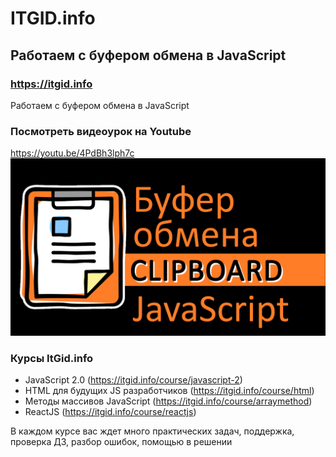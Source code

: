 # ITGID.info
## Работаем с буфером обмена в JavaScript
### https://itgid.info

Работаем с буфером обмена в JavaScript
### Посмотреть видеоурок на Youtube
https://youtu.be/4PdBh3lph7c
[![Посмотреть видео](https://github.com/itgidinfo/jsclipboard/blob/master/images/cover.png?raw=true)](https://youtu.be/MhtH5V0f4CM)

### Курсы ItGid.info

- JavaScript 2.0 (https://itgid.info/course/javascript-2)
- HTML для будущих JS разработчиков (https://itgid.info/course/html)
- Методы массивов JavaScript (https://itgid.info/course/arraymethod)
- ReactJS (https://itgid.info/course/reactjs)

В каждом курсе вас ждет много практических задач, поддержка, проверка ДЗ, разбор ошибок, помощью в решении
